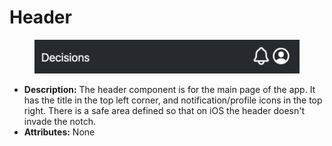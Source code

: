 # Header

<figure><img src="../.gitbook/assets/Screenshot 2025-01-16 at 13.27.06.png" alt=""><figcaption></figcaption></figure>

* **Description:** The header component is for the main page of the app. It has the title in the top left corner, and notification/profile icons in the top right. There is a safe area defined so that on iOS the header doesn't invade the notch.
* **Attributes:** None

